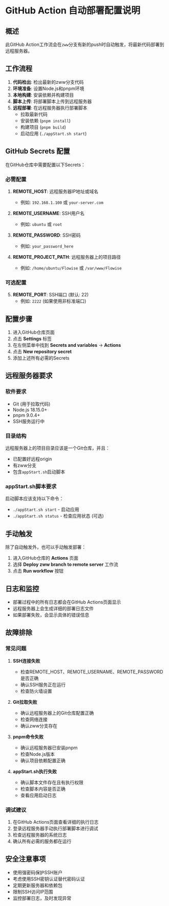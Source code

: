 # GitHub Action 自动部署配置说明

## 概述

此GitHub Action工作流会在`zww`分支有新的push时自动触发，将最新代码部署到远程服务器。

## 工作流程

1. **代码检出**: 检出最新的zww分支代码
2. **环境准备**: 设置Node.js和pnpm环境
3. **本地构建**: 安装依赖并构建项目
4. **脚本上传**: 将部署脚本上传到远程服务器
5. **远程部署**: 在远程服务器执行部署脚本
   - 拉取最新代码
   - 安装依赖 (`pnpm install`)
   - 构建项目 (`pnpm build`)
   - 启动应用 (`./appStart.sh start`)

## GitHub Secrets 配置

在GitHub仓库中需要配置以下Secrets：

### 必需配置

1. **REMOTE_HOST**: 远程服务器IP地址或域名
   - 例如: `192.168.1.100` 或 `your-server.com`

2. **REMOTE_USERNAME**: SSH用户名
   - 例如: `ubuntu` 或 `root`

3. **REMOTE_PASSWORD**: SSH密码
   - 例如: `your_password_here`

4. **REMOTE_PROJECT_PATH**: 远程服务器上的项目路径
   - 例如: `/home/ubuntu/Flowise` 或 `/var/www/Flowise`

### 可选配置

5. **REMOTE_PORT**: SSH端口 (默认: 22)
   - 例如: `2222` (如果使用非标准端口)

## 配置步骤

1. 进入GitHub仓库页面
2. 点击 **Settings** 标签
3. 在左侧菜单中找到 **Secrets and variables** → **Actions**
4. 点击 **New repository secret**
5. 添加上述所有必需的Secrets

## 远程服务器要求

### 软件要求
- Git (用于拉取代码)
- Node.js 18.15.0+
- pnpm 9.0.4+
- SSH服务运行中

### 目录结构
远程服务器上的项目目录应该是一个Git仓库，并且：
- 已配置好远程origin
- 有zww分支
- 包含`appStart.sh`启动脚本

### appStart.sh脚本要求
启动脚本应该支持以下命令：
- `./appStart.sh start` - 启动应用
- `./appStart.sh status` - 检查应用状态 (可选)

## 手动触发

除了自动触发外，也可以手动触发部署：
1. 进入GitHub仓库的 **Actions** 页面
2. 选择 **Deploy zww branch to remote server** 工作流
3. 点击 **Run workflow** 按钮

## 日志和监控

- 部署过程中的所有日志都会在GitHub Actions页面显示
- 远程服务器上会生成详细的部署日志文件
- 如果部署失败，会显示具体的错误信息

## 故障排除

### 常见问题

1. **SSH连接失败**
   - 检查REMOTE_HOST、REMOTE_USERNAME、REMOTE_PASSWORD是否正确
   - 确认SSH服务正在运行
   - 检查防火墙设置

2. **Git拉取失败**
   - 确认远程服务器上的Git仓库配置正确
   - 检查网络连接
   - 确认zww分支存在

3. **pnpm命令失败**
   - 确认远程服务器已安装pnpm
   - 检查Node.js版本
   - 确认项目依赖配置正确

4. **appStart.sh执行失败**
   - 确认脚本文件存在且有执行权限
   - 检查脚本内容是否正确
   - 查看应用启动日志

### 调试建议

1. 在GitHub Actions页面查看详细的执行日志
2. 登录远程服务器手动执行部署脚本进行调试
3. 检查远程服务器的系统日志
4. 确认所有必需的服务都在运行

## 安全注意事项

- 使用强密码保护SSH账户
- 考虑使用SSH密钥认证替代密码认证
- 定期更新服务器和依赖包
- 限制SSH访问IP范围
- 监控部署日志，及时发现异常

